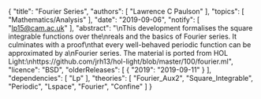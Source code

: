 {
    "title": "Fourier Series",
    "authors": [
        "Lawrence C Paulson"
    ],
    "topics": [
        "Mathematics/Analysis"
    ],
    "date": "2019-09-06",
    "notify": [
        "lp15@cam.ac.uk"
    ],
    "abstract": "\nThis development formalises the square integrable functions over the\nreals and the basics of Fourier series. It culminates with a proof\nthat every well-behaved periodic function can be approximated by a\nFourier series. The material is ported from HOL Light:\nhttps://github.com/jrh13/hol-light/blob/master/100/fourier.ml",
    "licence": "BSD",
    "olderReleases": [
        {
            "2019": "2019-09-11"
        }
    ],
    "dependencies": [
        "Lp"
    ],
    "theories": [
        "Fourier_Aux2",
        "Square_Integrable",
        "Periodic",
        "Lspace",
        "Fourier",
        "Confine"
    ]
}